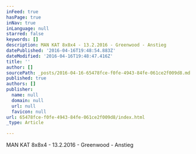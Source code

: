 ```yaml
---
inFeed: true
hasPage: true
inNav: true
inLanguage: null
starred: false
keywords: []
description: MAN KAT 8x8x4 - 13.2.2016 - Greenwood - Anstieg
datePublished: '2016-04-16T19:48:54.883Z'
dateModified: '2016-04-16T19:48:47.416Z'
title: ''
author: []
sourcePath: _posts/2016-04-16-65478fce-f0fe-4943-84fe-061ce2f009d8.md
published: true
authors: []
publisher:
  name: null
  domain: null
  url: null
  favicon: null
url: 65478fce-f0fe-4943-84fe-061ce2f009d8/index.html
_type: Article

---
```

MAN KAT 8x8x4 - 13.2.2016 - Greenwood - Anstieg